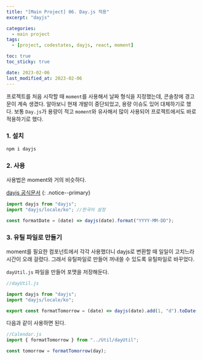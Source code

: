 ```yaml
---
title: "[Main Project] 06. Day.js 적용"
excerpt: "dayjs"

categories:
  - main project
tags:
  - [project, codestates, dayjs, react, moment]

toc: true
toc_sticky: true

date: 2023-02-06
last_modified_at: 2023-02-06
---
```


프로젝트를 처음 시작할 때 `moment`를 사용해서 날짜 형식을 지정했는데, 콘솔창에 경고문이 계속 생겼다. 알아보니 현재 개발이 중단되었고, 용량 이슈도 있어 대체하기로 했다. 보통 `Day.js`가 용량이 적고 `moment`와 유사해서 많이 사용되어 프로젝트에서도 바로 적용하기로 했다.

### 1. 설치

```javascript
npm i dayjs
```

### 2. 사용

사용법은 moment와 거의 비슷하다.

[dayjs 공식문서](https://day.js.org/docs/en/parse/string-format)
{: .notice--primary}

```javascript
import dayjs from "dayjs";
import "dayjs/locale/ko"; //한국어 설정

const formatDate = (date) => dayjs(date).format("YYYY-MM-DD");
```

### 3. 유틸 파일로 만들기

moment를 필요한 컴포넌트에서 각각 사용했더니 dayjs로 변환할 때 일일이 고치느라 시간이 오래 걸렸다. 그래서 유틸파일로 만들어 꺼내쓸 수 있도록 유틸파일로 바꾸었다.

`dayUtil.js` 파일을 만들어 포맷을 저장해둔다.

```javascript
//dayUtil.js

import dayjs from "dayjs";
import "dayjs/locale/ko";

export const formatTomorrow = (date) => dayjs(date).add(1, "d").toDate();
```

다음과 같이 사용하면 된다.

```javascript
//Calendar.js
import { formatTomorrow } from "../Util/dayUtil";

const tomorrow = formatTomorrow(day);
```
